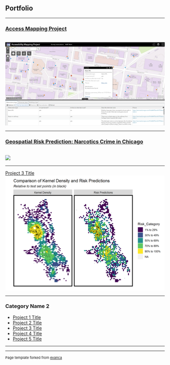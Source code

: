 ## Portfolio

---

### [Access Mapping Project](http://web.sas.upenn.edu/access-map/)
<br>
<img src="AMP_logo.PNG"/>

---
### [Geospatial Risk Prediction: Narcotics Crime in Chicago](/pdf/risk_pred_markdown.html)
<br>
<img src="images/dummy_thumbnail.jpg?raw=true"/>

---
[Project 3 Title](http://example.com/)
<img src="Chicago_logo.PNG"/>

---

### Category Name 2

- [Project 1 Title](http://example.com/)
- [Project 2 Title](http://example.com/)
- [Project 3 Title](http://example.com/)
- [Project 4 Title](http://example.com/)
- [Project 5 Title](http://example.com/)

---




---
<p style="font-size:11px">Page template forked from <a href="https://github.com/evanca/quick-portfolio">evanca</a></p>
<!-- Remove above link if you don't want to attibute -->
